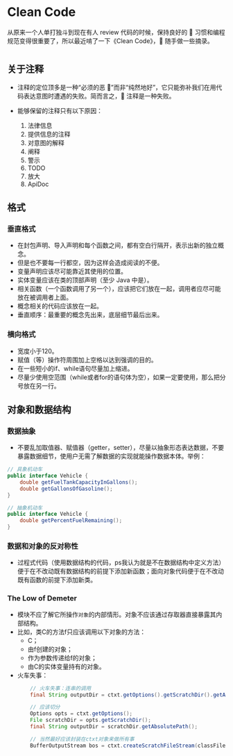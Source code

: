 # Clean Code

从原来一个人单打独斗到现在有人 review 代码的时候，保持良好的  习惯和编程规范变得很重要了，所以最近啃了一下《Clean Code》， 随手做一些摘录。

#

## 关于注释

- 注释的定位顶多是一种“必须的恶 ”而非“纯然地好”，它只能弥补我们在用代码表达意图时遭遇的失败。简而言之， 注释是一种失败。

- 能够保留的注释只有以下原因：
  1.  法律信息
  2.  提供信息的注释
  3.  对意图的解释
  4.  阐释
  5.  警示
  6.  TODO
  7.  放大
  8.  ApiDoc

## 格式

### 垂直格式

- 在封包声明、导入声明和每个函数之间，都有空白行隔开，表示出新的独立概念。
- 但是也不要每一行都空，因为这样会造成阅读的不便。
- 变量声明应该尽可能靠近其使用的位置。
- 实体变量应该在类的顶部声明（至少 Java 中是）。
- 相关函数（一个函数调用了另一个），应该把它们放在一起，调用者应尽可能放在被调用者上面。
- 概念相关的代码应该放在一起。
- 垂直顺序：最重要的概念先出来，底层细节最后出来。

### 横向格式
- 宽度小于120。
- 赋值（等）操作符周围加上空格以达到强调的目的。
- 在一些短小的if、while语句尽量加上缩进。
- 尽量少使用空范围（while或者for的语句体为空），如果一定要使用，那么把分号放在另一行。

## 对象和数据结构

### 数据抽象
- 不要乱加取值器、赋值器（getter，setter），尽量以抽象形态表达数据，不要暴露数据细节，使用户无需了解数据的实现就能操作数据本体。举例：
```Java
// 具象机动车
public interface Vehicle {
    double getFuelTankCapacityInGallons();
    double getGallonsOfGasoline();
}

// 抽象机动车
public interface Vehicle {
    double getPercentFuelRemaining();
}
```

### 数据和对象的反对称性
- 过程式代码（使用数据结构的代码，ps我认为就是不在数据结构中定义方法）便于在不改动既有数据结构的前提下添加新函数；面向对象代码便于在不改动既有函数的前提下添加新类。

### The Low of Demeter
- 模块不应了解它所操作`对象`的内部情形。对象不应该通过存取器直接暴露其内部结构。
- 比如，类C的方法f只应该调用以下对象的方法：
    - C；
    - 由f创建的对象；
    - 作为参数传递给f的对象；
    - 由C的实体变量持有的对象。
- 火车失事：
    ```Java
        // 火车失事：连串的调用
        final String outputDir = ctxt.getOptions().getScratchDir().getAbsolutePath();

        // 应该切分
        Options opts = ctxt.getOptions();
        File scratchDir = opts.getScratchDir();
        final String outputDir = scratchDir.getAbsolutePath();

        // 当然最好应该封装在ctxt对象来做所有事
        BufferOutputStream bos = ctxt.createScratchFileStream(classFileName);
    ```
